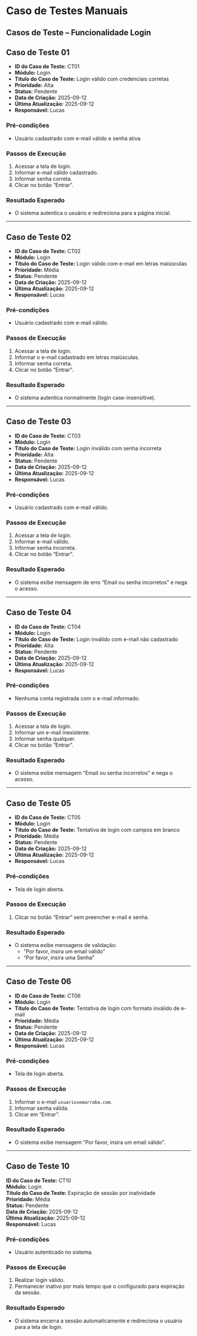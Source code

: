# Caso de Testes Manuais

## Casos de Teste – Funcionalidade Login

## Caso de Teste 01
* **ID do Caso de Teste:** CT01  
* **Módulo:** Login  
* **Título do Caso de Teste:** Login válido com credenciais corretas  
* **Prioridade:** Alta  
* **Status:** Pendente  
* **Data de Criação:** 2025-09-12  
* **Última Atualização:** 2025-09-12  
* **Responsável:** Lucas 

### Pré-condições
- Usuário cadastrado com e-mail válido e senha ativa.  

### Passos de Execução
1. Acessar a tela de login.  
2. Informar e-mail válido cadastrado.  
3. Informar senha correta.  
4. Clicar no botão “Entrar”.  

### Resultado Esperado
- O sistema autentica o usuário e redireciona para a página inicial.  

---

## Caso de Teste 02
* **ID do Caso de Teste:** CT02
* **Módulo:** Login  
* **Título do Caso de Teste:** Login válido com e-mail em letras maiúsculas  
* **Prioridade:** Média  
* **Status:** Pendente  
* **Data de Criação:** 2025-09-12  
* **Última Atualização:** 2025-09-12  
* **Responsável:** Lucas 

### Pré-condições
- Usuário cadastrado com e-mail válido.  

### Passos de Execução
1. Acessar a tela de login.  
2. Informar o e-mail cadastrado em letras maiúsculas.  
3. Informar senha correta.  
4. Clicar no botão “Entrar”.  

### Resultado Esperado
- O sistema autentica normalmente (login case-insensitive).  

---

## Caso de Teste 03
* **ID do Caso de Teste:** CT03  
* **Módulo:** Login  
* **Título do Caso de Teste:** Login inválido com senha incorreta  
* **Prioridade:** Alta  
* **Status:** Pendente  
* **Data de Criação:** 2025-09-12  
* **Última Atualização:** 2025-09-12  
* **Responsável:** Lucas 

### Pré-condições
- Usuário cadastrado com e-mail válido.  

### Passos de Execução
1. Acessar a tela de login.  
2. Informar e-mail válido.  
3. Informar senha incorreta.  
4. Clicar no botão “Entrar”.  

### Resultado Esperado
- O sistema exibe mensagem de erro “Email ou senha incorretos" e nega o acesso.  

---

## Caso de Teste 04
* **ID do Caso de Teste:** CT04  
* **Módulo:** Login  
* **Título do Caso de Teste:** Login inválido com e-mail não cadastrado  
* **Prioridade:** Alta  
* **Status:** Pendente  
* **Data de Criação:** 2025-09-12  
* **Última Atualização:** 2025-09-12  
* **Responsável:** Lucas 

### Pré-condições
- Nenhuma conta registrada com o e-mail informado.  

### Passos de Execução
1. Acessar a tela de login.  
2. Informar um e-mail inexistente.  
3. Informar senha qualquer.  
4. Clicar no botão “Entrar”.  

### Resultado Esperado
- O sistema exibe mensagem “Email ou senha incorretos” e nega o acesso.  

---

## Caso de Teste 05
* **ID do Caso de Teste:** CT05  
* **Módulo:** Login  
* **Título do Caso de Teste:** Tentativa de login com campos em branco  
* **Prioridade:** Média  
* **Status:** Pendente  
* **Data de Criação:** 2025-09-12  
* **Última Atualização:** 2025-09-12  
* **Responsável:** Lucas  

### Pré-condições
- Tela de login aberta.  

### Passos de Execução
1. Clicar no botão “Entrar” sem preencher e-mail e senha.  

### Resultado Esperado
- O sistema exibe mensagens de validação:  
  - "Por favor, insira um email válido”  
  - “Por favor, insira uma Senha”  

---

## Caso de Teste 06
* **ID do Caso de Teste:** CT06  
* **Módulo:** Login  
* **Título do Caso de Teste:** Tentativa de login com formato inválido de e-mail  
* **Prioridade:** Média  
* **Status:** Pendente  
* **Data de Criação:** 2025-09-12  
* **Última Atualização:** 2025-09-12  
* **Responsável:** Lucas 

### Pré-condições
- Tela de login aberta.  

### Passos de Execução
1. Informar o e-mail `usuariosemarroba.com`.  
2. Informar senha válida.  
3. Clicar em “Entrar”.  

### Resultado Esperado
- O sistema exibe mensagem “Por favor, insira um email válido”.  

---

## Caso de Teste 10
**ID do Caso de Teste:** CT10  
**Módulo:** Login  
**Título do Caso de Teste:** Expiração de sessão por inatividade  
**Prioridade:** Média  
**Status:** Pendente  
**Data de Criação:** 2025-09-12  
**Última Atualização:** 2025-09-12  
**Responsável:** Lucas 

### Pré-condições
- Usuário autenticado no sistema.  

### Passos de Execução
1. Realizar login válido.  
2. Permanecer inativo por mais tempo que o configurado para expiração da sessão.  

### Resultado Esperado
- O sistema encerra a sessão automaticamente e redireciona o usuário para a tela de login.  


